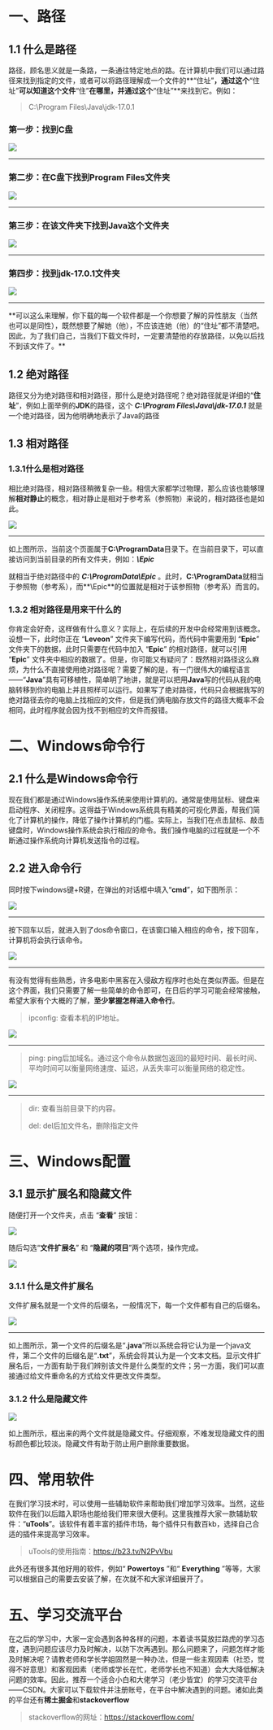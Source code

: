 # 一、路径

## 1.1 什么是路径

路径，顾名思义就是一条路，一条通往特定地点的路。在计算机中我们可以通过路径来找到指定的文件，或者可以将路径理解成一个文件的**“住址”**，通过这个**“住址”**可以知道这个文件**“住”**在哪里，并通过这个**“住址”**来找到它。例如：

> C:\Program Files\Java\jdk-17.0.1

### 第一步：找到**C**盘

<img src="https://raw.githubusercontent.com/dhf16/MyImages/master/img01/1.jpg">

<hr>

### 第二步：在**C**盘下找到**Program Files**文件夹

<img src="https://raw.githubusercontent.com/dhf16/MyImages/master/img01/2.jpg">

<hr>

### 第三步：在该文件夹下找到**Java**这个文件夹

<img src="https://raw.githubusercontent.com/dhf16/MyImages/master/img01/3.jpg">

<hr>

### 第四步：找到**jdk-17.0.1**文件夹

<img src="https://raw.githubusercontent.com/dhf16/MyImages/master/img01/4.jpg">

<hr>
**可以这么来理解，你下载的每一个软件都是一个你想要了解的异性朋友（当然也可以是同性），既然想要了解她（他），不应该连她（他）的“住址”都不清楚吧。因此，为了我们自己，当我们下载文件时，一定要清楚他的存放路径，以免以后找不到该文件了。**



## 1.2 绝对路径

路径又分为绝对路径和相对路径，那什么是绝对路径呢？绝对路径就是详细的“**住址**”，例如上面举例的**JDK**的路径，这个 ***C:\Program Files\Java\jdk-17.0.1*** 就是一个绝对路径，因为他明确地表示了Java的路径

## 1.3 相对路径

### 1.3.1什么是相对路径

相比绝对路径，相对路径稍微复杂一些。相信大家都学过物理，那么应该也能够理解**相对静止**的概念，相对静止是相对于参考系（参照物）来说的，相对路径也是如此。

<img src="https://raw.githubusercontent.com/dhf16/MyImages/master/img01/5.jpg">

<hr>

如上图所示，当前这个页面属于**C:\ProgramData**目录下。在当前目录下，可以直接访问到当前目录的所有文件夹，例如：***\Epic***

就相当于绝对路径中的 ***C:\ProgramData\Epic*** 。此时，**C:\ProgramData**就相当于参照物（参考系），而**\Epic**的位置就是相对于该参照物（参考系）而言的。

### 1.3.2 相对路径是用来干什么的

你肯定会好奇，这样做有什么意义？实际上，在后续的开发中会经常用到该概念。设想一下，此时你正在 “**Leveon**” 文件夹下编写代码，而代码中需要用到 “**Epic**” 文件夹下的数据，此时只需要在代码中加入 “**Epic**” 的相对路径，就可以引用 “**Epic**” 文件夹中相应的数据了。但是，你可能又有疑问了：既然相对路径这么麻烦，为什么不直接使用绝对路径呢？需要了解的是，有一门很伟大的编程语言——“**Java**”具有可移植性，简单明了地讲，就是可以把用**Java**写的代码从我的电脑转移到你的电脑上并且照样可以运行。如果写了绝对路径，代码只会根据我写的绝对路径去你的电脑上找相应的文件，但是我们俩电脑存放文件的路径大概率不会相同，此时程序就会因为找不到相应的文件而报错。

# 二、Windows命令行

## 2.1 什么是Windows命令行

现在我们都是通过Windows操作系统来使用计算机的。通常是使用鼠标、键盘来启动程序、关闭程序。这得益于Windows系统具有精美的可视化界面，帮我们简化了计算机的操作，降低了操作计算机的门槛。实际上，当我们在点击鼠标、敲击键盘时，Windows操作系统会执行相应的命令。我们操作电脑的过程就是一个不断通过操作系统向计算机发送指令的过程。

## 2.2 进入命令行

同时按下windows键+R键，在弹出的对话框中填入“**cmd**”，如下图所示：

<img src="https://raw.githubusercontent.com/dhf16/MyImages/master/img01/10.jpg">

<hr>

按下回车以后，就进入到了dos命令窗口，在该窗口输入相应的命令，按下回车，计算机将会执行该命令。

<img src="https://raw.githubusercontent.com/dhf16/MyImages/master/img01/11.jpg">

<hr>

有没有觉得有些熟悉，许多电影中黑客在入侵敌方程序时也处在类似界面。但是在这个界面，我们只需要了解一些简单的命令即可，在日后的学习可能会经常接触，希望大家有个大概的了解，**至少掌握怎样进入命令行**。

> ipconfig: 查看本机的IP地址。

<img src="https://raw.githubusercontent.com/dhf16/MyImages/master/img01/13.jpg">

<hr>

> ping: ping后加域名。通过这个命令从数据包返回的最短时间、最长时间、平均时间可以衡量网络速度、延迟，从丢失率可以衡量网络的稳定性。

<img src="https://raw.githubusercontent.com/dhf16/MyImages/master/img01/12.jpg">

<hr>

> dir: 查看当前目录下的内容。
>
> del: del后加文件名，删除指定文件

# 三、Windows配置

## 3.1 显示扩展名和隐藏文件

随便打开一个文件夹，点击 “**查看**” 按钮：

<img src="https://raw.githubusercontent.com/dhf16/MyImages/master/img01/8.jpg">

随后勾选“**文件扩展名**” 和 “**隐藏的项目**”两个选项，操作完成。

<img src="https://raw.githubusercontent.com/dhf16/MyImages/master/img01/9.jpg">

### 3.1.1 什么是文件扩展名

文件扩展名就是一个文件的后缀名，一般情况下，每一个文件都有自己的后缀名。

<img src="https://raw.githubusercontent.com/dhf16/MyImages/master/img01/6.jpg">

<hr>

如上图所示，第一个文件的后缀名是“**.java**”所以系统会将它认为是一个java文件，第二个文件的后缀名是“**.txt**”，系统会将其认为是一个文本文档。显示文件扩展名后，一方面有助于我们辨别该文件是什么类型的文件；另一方面，我们可以直接通过给文件重命名的方式给文件更改文件类型。

### 3.1.2 什么是隐藏文件

<img src="https://raw.githubusercontent.com/dhf16/MyImages/master/img01/7.jpg">

如上图所示，框出来的两个文件就是隐藏文件。仔细观察，不难发现隐藏文件的图标颜色都比较淡。隐藏文件有助于防止用户删除重要数据。

# 四、常用软件

在我们学习技术时，可以使用一些辅助软件来帮助我们增加学习效率。当然，这些软件在我们以后踏入职场也能给我们带来很大便利。这里我推荐大家一款辅助软件：“**uTools**”。该软件有着丰富的插件市场，每个插件只有数百kb，选择自己合适的插件来提高学习效率。

> uTools的使用指南：https://b23.tv/N2PvVbu

此外还有很多其他好用的软件，例如“ **Powertoys** ”和“ **Everything** ”等等，大家可以根据自己的需要去安装了解，在次就不和大家详细展开了。

# 五、学习交流平台

在之后的学习中，大家一定会遇到各种各样的问题，本着读书莫放拦路虎的学习态度，遇到问题应该尽力及时解决，以防下次再遇到。那么问题来了，问题怎样才能及时解决呢？请教老师和学长学姐固然是一种办法，但是一些主观因素（社恐，觉得不好意思）和客观因素（老师或学长在忙，老师学长也不知道）会大大降低解决问题的效率。因此，推荐一个适合小白和大佬学习（老少皆宜）的学习交流平台——CSDN。大家可以下载软件并注册账号，在平台中解决遇到的问题。诸如此类的平台还有**稀土掘金**和**stackoverflow**

> stackoverflow的网址：https://stackoverflow.com/


